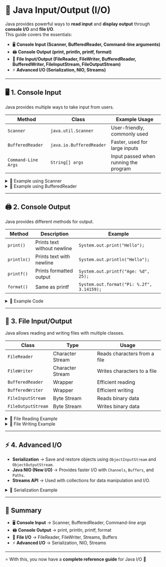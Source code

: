 
# 📘 Java Input/Output (I/O)

Java provides powerful ways to **read input** and **display output** through **console I/O** and **file I/O**.  
This guide covers the essentials:

- 🖥️ **Console Input (Scanner, BufferedReader, Command-line arguments)**  
- 🖨️ **Console Output (print, println, printf, format)**  
- 📂 **File Input/Output (FileReader, FileWriter, BufferedReader, BufferedWriter, FileInputStream, FileOutputStream)**  
- ⚡ **Advanced I/O (Serialization, NIO, Streams)**  

---

## 🖥️ 1. Console Input

Java provides multiple ways to take input from users.

| Method | Class | Example Usage |
|--------|-------|---------------|
| `Scanner` | `java.util.Scanner` | User-friendly, commonly used |
| `BufferedReader` | `java.io.BufferedReader` | Faster, used for large inputs |
| `Command-Line Args` | `String[] args` | Input passed when running the program |

<details>
<summary>📌 Example using Scanner</summary>

```java
import java.util.Scanner;

public class ScannerExample {
    public static void main(String[] args) {
        Scanner sc = new Scanner(System.in);
        System.out.print("Enter your name: ");
        String name = sc.nextLine();
        System.out.print("Enter your age: ");
        int age = sc.nextInt();
        System.out.println("Hello " + name + ", you are " + age + " years old.");
        sc.close();
    }
}
```
</details>

<details>
<summary>📌 Example using BufferedReader</summary>

```java
import java.io.*;

public class BufferedReaderExample {
    public static void main(String[] args) throws IOException {
        BufferedReader br = new BufferedReader(new InputStreamReader(System.in));
        System.out.print("Enter a number: ");
        int num = Integer.parseInt(br.readLine());
        System.out.println("You entered: " + num);
    }
}
```
</details>

---

## 🖨️ 2. Console Output

Java provides different methods for output.

| Method | Description | Example |
|--------|-------------|---------|
| `print()` | Prints text without newline | `System.out.print("Hello");` |
| `println()` | Prints text with newline | `System.out.println("Hello");` |
| `printf()` | Prints formatted output | `System.out.printf("Age: %d", 25);` |
| `format()` | Same as printf | `System.out.format("Pi: %.2f", 3.14159);` |

<details>
<summary>📌 Example Code</summary>

```java
public class OutputExample {
    public static void main(String[] args) {
        int age = 25;
        double pi = 3.14159;

        System.out.print("This is print.");
        System.out.println(" This is println.");
        System.out.printf("I am %d years old.\n", age);
        System.out.format("Value of pi: %.2f\n", pi);
    }
}
```
</details>

---

## 📂 3. File Input/Output

Java allows reading and writing files with multiple classes.

| Class | Type | Usage |
|-------|------|-------|
| `FileReader` | Character Stream | Reads characters from a file |
| `FileWriter` | Character Stream | Writes characters to a file |
| `BufferedReader` | Wrapper | Efficient reading |
| `BufferedWriter` | Wrapper | Efficient writing |
| `FileInputStream` | Byte Stream | Reads binary data |
| `FileOutputStream` | Byte Stream | Writes binary data |

<details>
<summary>📌 File Reading Example</summary>

```java
import java.io.*;

public class FileReadExample {
    public static void main(String[] args) {
        try {
            FileReader fr = new FileReader("input.txt");
            BufferedReader br = new BufferedReader(fr);
            String line;
            while ((line = br.readLine()) != null) {
                System.out.println(line);
            }
            br.close();
            fr.close();
        } catch (IOException e) {
            e.printStackTrace();
        }
    }
}
```
</details>

<details>
<summary>📌 File Writing Example</summary>

```java
import java.io.*;

public class FileWriteExample {
    public static void main(String[] args) {
        try {
            FileWriter fw = new FileWriter("output.txt");
            BufferedWriter bw = new BufferedWriter(fw);
            bw.write("Hello, this is a test file.");
            bw.newLine();
            bw.write("Java File I/O example.");
            bw.close();
            fw.close();
            System.out.println("File written successfully.");
        } catch (IOException e) {
            e.printStackTrace();
        }
    }
}
```
</details>

---

## ⚡ 4. Advanced I/O

- **Serialization** → Save and restore objects using `ObjectInputStream` and `ObjectOutputStream`.  
- **Java NIO (New I/O)** → Provides faster I/O with `Channels`, `Buffers`, and `Paths`.  
- **Streams API** → Used with collections for data manipulation and I/O.

<details>
<summary>📌 Serialization Example</summary>

```java
import java.io.*;

class Student implements Serializable {
    String name;
    int age;
    Student(String name, int age) {
        this.name = name;
        this.age = age;
    }
}

public class SerializationExample {
    public static void main(String[] args) {
        try {
            ObjectOutputStream oos = new ObjectOutputStream(new FileOutputStream("student.ser"));
            oos.writeObject(new Student("Alice", 21));
            oos.close();
            System.out.println("Object serialized.");
        } catch (IOException e) {
            e.printStackTrace();
        }
    }
}
```
</details>

---

## 📝 Summary

- 🖥️ **Console Input** → Scanner, BufferedReader, Command-line args  
- 🖨️ **Console Output** → print, println, printf, format  
- 📂 **File I/O** → FileReader, FileWriter, Streams, Buffers  
- ⚡ **Advanced I/O** → Serialization, NIO, Streams  

---

⭐ With this, you now have a **complete reference guide** for Java I/O 🚀
